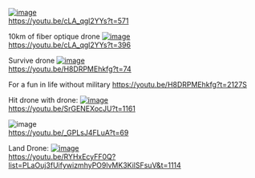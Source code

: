 [![image](https://github.com/user-attachments/assets/06b766c7-d1cf-47ac-af07-4ec3269698b3)](https://youtu.be/cLA_qgl2YYs?t=571)  
https://youtu.be/cLA_qgl2YYs?t=571  


10km of fiber optique drone
[![image](https://github.com/user-attachments/assets/64f2014e-b388-4cc7-921f-0357c1a2e303)](https://youtu.be/cLA_qgl2YYs?t=396)  
https://youtu.be/cLA_qgl2YYs?t=396  



Survive drone
[![image](https://github.com/user-attachments/assets/f14c7a53-897b-46d9-b9aa-bc19ddd92933)
](https://youtu.be/H8DRPMEhkfg?t=74)  
https://youtu.be/H8DRPMEhkfg?t=74  



For a fun in life without military
https://youtu.be/H8DRPMEhkfg?t=2127S




Hit drone with drone:
[![image](https://github.com/user-attachments/assets/6a93862b-1c43-4fdf-9a0f-0ee8e39f3851)](https://youtu.be/SrGENEXocJU?t=1161)  
https://youtu.be/SrGENEXocJU?t=1161  




![image](https://github.com/user-attachments/assets/54538088-e16d-4d86-b5fe-253ae30f5c94)  
https://youtu.be/_GPLsJ4FLuA?t=69  



Land Drone:
[![image](https://github.com/user-attachments/assets/41f876cd-1746-48ff-baff-a85038a2d91b)](https://youtu.be/RYHxEcyFF0Q?list=PLaOuj3fUifywizmhyPO9lvMK3KilSFsuV&t=1114)  
https://youtu.be/RYHxEcyFF0Q?list=PLaOuj3fUifywizmhyPO9lvMK3KilSFsuV&t=1114  
